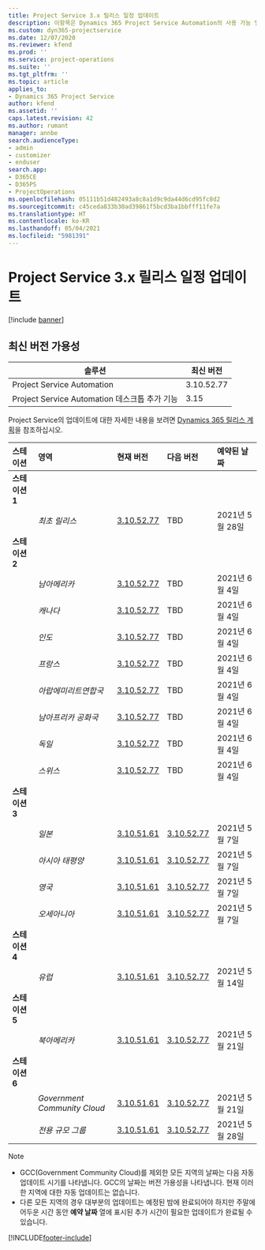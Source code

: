 ```yaml
---
title: Project Service 3.x 릴리스 일정 업데이트
description: 이항목은 Dynamics 365 Project Service Automation의 사용 가능 및 향후 릴리스에 대한 정보를 제공합니다.
ms.custom: dyn365-projectservice
ms.date: 12/07/2020
ms.reviewer: kfend
ms.prod: ''
ms.service: project-operations
ms.suite: ''
ms.tgt_pltfrm: ''
ms.topic: article
applies_to:
- Dynamics 365 Project Service
author: kfend
ms.assetid: ''
caps.latest.revision: 42
ms.author: rumant
manager: annbe
search.audienceType:
- admin
- customizer
- enduser
search.app:
- D365CE
- D365PS
- ProjectOperations
ms.openlocfilehash: 05111b51d482493a8c8a1d9c9da44d6cd95fc8d2
ms.sourcegitcommit: c45ceda833b30ad39861f5bcd3ba1bbfff11fe7a
ms.translationtype: HT
ms.contentlocale: ko-KR
ms.lasthandoff: 05/04/2021
ms.locfileid: "5981391"
---
```

# <a name="update-release-schedule-for-project-service-3x"></a>Project Service 3.x 릴리스 일정 업데이트

[!include [banner](../includes/psa-now-project-operations.md)]

## <a name="latest-version-availability"></a>최신 버전 가용성

| 솔루션  | 최신 버전 |
|-------|----|
| Project Service Automation    | 3.10.52.77 |
| Project Service Automation 데스크톱 추가 기능                | 3.15          |

Project Service의 업데이트에 대한 자세한 내용을 보려면 [Dynamics 365 릴리스 계획](/dynamics365/release-plans/)을 참조하십시오. 

| 스테이션  | 영역 | 현재 버전 | 다음 버전 |  예약된 날짜
| :---   | :---   | :---   | :---   |:---   |         
|<strong>스테이션 1</strong> | |  |  | |
| | <i>최초 릴리스</i> | [3.10.52.77](whats-new-ur-31.md) | TBD | 2021년 5월 28일
|<strong>스테이션 2</strong> | |  |  | |
| | <i>남아메리카</i> | [3.10.52.77](whats-new-ur-31.md) | TBD | 2021년 6월 4일
| | <i>캐나다</i> | [3.10.52.77](whats-new-ur-31.md) | TBD | 2021년 6월 4일
| | <i>인도</i> | [3.10.52.77](whats-new-ur-31.md) | TBD | 2021년 6월 4일
| | <i>프랑스</i> | [3.10.52.77](whats-new-ur-31.md) | TBD | 2021년 6월 4일
| | <i>아랍에미리트연합국</i> | [3.10.52.77](whats-new-ur-31.md) | TBD | 2021년 6월 4일
| | <i>남아프리카 공화국</i> | [3.10.52.77](whats-new-ur-31.md) | TBD | 2021년 6월 4일
| | <i>독일</i> | [3.10.52.77](whats-new-ur-31.md) | TBD | 2021년 6월 4일
| | <i>스위스</i> | [3.10.52.77](whats-new-ur-31.md) | TBD | 2021년 6월 4일
|<strong>스테이션 3</strong> | |  |  | |
| | <i>일본</i> | [3.10.51.61](whats-new-ur-30.md) | [3.10.52.77](whats-new-ur-31.md) | 2021년 5월 7일
| | <i>아시아 태평양</i> | [3.10.51.61](whats-new-ur-30.md) | [3.10.52.77](whats-new-ur-31.md) | 2021년 5월 7일
| | <i>영국</i> | [3.10.51.61](whats-new-ur-30.md) | [3.10.52.77](whats-new-ur-31.md) | 2021년 5월 7일
| | <i>오세아니아</i> | [3.10.51.61](whats-new-ur-30.md) | [3.10.52.77](whats-new-ur-31.md) | 2021년 5월 7일
|<strong>스테이션 4</strong> | |  |  | |
| | <i>유럽</i> | [3.10.51.61](whats-new-ur-30.md) | [3.10.52.77](whats-new-ur-31.md) | 2021년 5월 14일
|<strong>스테이션 5</strong> | |  |  | |
| | <i>북아메리카</i> | [3.10.51.61](whats-new-ur-30.md) | [3.10.52.77](whats-new-ur-31.md) | 2021년 5월 21일
|<strong>스테이션 6</strong> | |  |  | |
| | <i>Government Community Cloud</i> | [3.10.51.61](whats-new-ur-30.md) | [3.10.52.77](whats-new-ur-31.md) | 2021년 5월 21일
| | <i>전용 규모 그룹</i> | [3.10.51.61](whats-new-ur-30.md) | [3.10.52.77](whats-new-ur-31.md) | 2021년 5월 28일

>[!Note]
> - GCC(Government Community Cloud)를 제외한 모든 지역의 날짜는 다음 자동 업데이트 시기를 나타냅니다. GCC의 날짜는 버전 가용성을 나타냅니다. 현재 이러한 지역에 대한 자동 업데이트는 없습니다.
> - 다른 모든 지역의 경우 대부분의 업데이트는 예정된 밤에 완료되어야 하지만 주말에 어두운 시간 동안 **예약 날짜** 열에 표시된 추가 시간이 필요한 업데이트가 완료될 수 있습니다.


[!INCLUDE[footer-include](../includes/footer-banner.md)]

